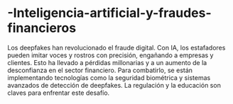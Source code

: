 # -Inteligencia-artificial-y-fraudes-financieros
Los deepfakes han revolucionado el fraude digital. Con IA, los estafadores pueden imitar voces y rostros con precisión, engañando a empresas y clientes. Esto ha llevado a pérdidas millonarias y a un aumento de la desconfianza en el sector financiero. Para combatirlo, se están implementando tecnologías como la seguridad biométrica y sistemas avanzados de detección de deepfakes. La regulación y la educación son claves para enfrentar este desafío. 
